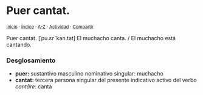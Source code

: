 # Puer cantat.
<sup>[Inicio](https://github.com/jucardus.github.io/repo/blob/main/readme.md) · [Índice](https://github.com/jucardus.github.io/repo/blob/main/indices/frases-latinas.md) · [A-Z](https://github.com/jucardus.github.io/repo/blob/main/indices/alfabetico.md) · [Actividad](https://github.com/jucardus.github.io/repo/blob/main/indices/actividad.md) · [Compartir](https://x.com/intent/tweet?text=%C2%ABPuer%20cantat.%C2%BB%20entre%20las%20Frases%20latinas%20en%20Jucardus%2C%20desglosada%20y%20con%20enlaces%20cruzados.%0A%E2%86%92%20https%3A%2F%2Fgithub.com%2Fjucardus%2Frepo%2Fblob%2Fmain%2Fcontenido%2F25%2F04%2F25%2Fpuer-cantat.md%0A%0A%23frss_ltns_jucardus%0A%40jucardus)</sup>

Puer cantat. [ˈpu.ɛr ˈkan.tat] El muchacho canta. / El muchacho está cantando.

### Desglosamiento

* **puer:** sustantivo masculino nominativo singular: muchacho
* **cantat:** tercera persona singular del presente indicativo activo del verbo _cantāre_: canta
